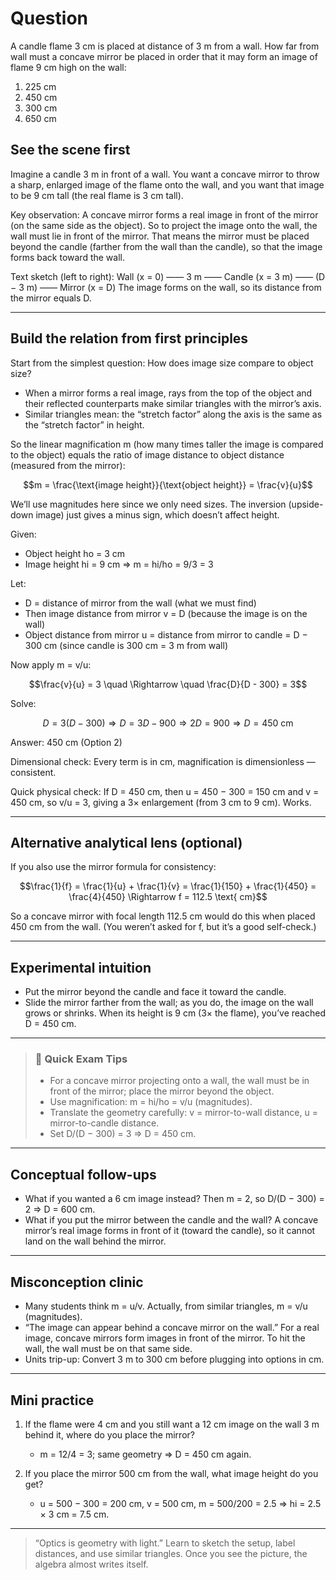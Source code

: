 # Question
A candle flame 3 cm is placed at distance of 3 m from a wall. How far from wall must a concave mirror be placed in order that it may form an image of flame 9 cm high on the wall:  
1) 225 cm  
2) 450 cm  
3) 300 cm  
4) 650 cm

## See the scene first

Imagine a candle 3 m in front of a wall. You want a concave mirror to throw a sharp, enlarged image of the flame onto the wall, and you want that image to be 9 cm tall (the real flame is 3 cm tall).

Key observation: A concave mirror forms a real image in front of the mirror (on the same side as the object). So to project the image onto the wall, the wall must lie in front of the mirror. That means the mirror must be placed beyond the candle (farther from the wall than the candle), so that the image forms back toward the wall.

Text sketch (left to right):
Wall (x = 0) —— 3 m —— Candle (x = 3 m) —— (D − 3 m) —— Mirror (x = D)
The image forms on the wall, so its distance from the mirror equals D.

---

## Build the relation from first principles

Start from the simplest question: How does image size compare to object size?

- When a mirror forms a real image, rays from the top of the object and their reflected counterparts make similar triangles with the mirror’s axis.
- Similar triangles mean: the “stretch factor” along the axis is the same as the “stretch factor” in height.

So the linear magnification m (how many times taller the image is compared to the object) equals the ratio of image distance to object distance (measured from the mirror):

```math
m = \frac{\text{image height}}{\text{object height}} = \frac{v}{u}
```

We’ll use magnitudes here since we only need sizes. The inversion (upside-down image) just gives a minus sign, which doesn’t affect height.

Given:
- Object height ho = 3 cm
- Image height hi = 9 cm ⇒ m = hi/ho = 9/3 = 3

Let:
- D = distance of mirror from the wall (what we must find)
- Then image distance from mirror v = D (because the image is on the wall)
- Object distance from mirror u = distance from mirror to candle = D − 300 cm (since candle is 300 cm = 3 m from wall)

Now apply m = v/u:

```math
\frac{v}{u} = 3 \quad \Rightarrow \quad \frac{D}{D - 300} = 3
```

Solve:

```math
D = 3(D - 300) \Rightarrow D = 3D - 900 \Rightarrow 2D = 900 \Rightarrow D = 450 \text{ cm}
```

Answer: 450 cm (Option 2)

Dimensional check: Every term is in cm, magnification is dimensionless — consistent.

Quick physical check: If D = 450 cm, then u = 450 − 300 = 150 cm and v = 450 cm, so v/u = 3, giving a 3× enlargement (from 3 cm to 9 cm). Works.

---

## Alternative analytical lens (optional)

If you also use the mirror formula for consistency:

```math
\frac{1}{f} = \frac{1}{u} + \frac{1}{v} = \frac{1}{150} + \frac{1}{450} = \frac{4}{450}
\Rightarrow f = 112.5 \text{ cm}
```

So a concave mirror with focal length 112.5 cm would do this when placed 450 cm from the wall. (You weren’t asked for f, but it’s a good self-check.)

---

## Experimental intuition

- Put the mirror beyond the candle and face it toward the candle.
- Slide the mirror farther from the wall; as you do, the image on the wall grows or shrinks. When its height is 9 cm (3× the flame), you’ve reached D = 450 cm.

---

> ### 🧠 Quick Exam Tips
> - For a concave mirror projecting onto a wall, the wall must be in front of the mirror; place the mirror beyond the object.
> - Use magnification: m = hi/ho = v/u (magnitudes).
> - Translate the geometry carefully: v = mirror-to-wall distance, u = mirror-to-candle distance.
> - Set D/(D − 300) = 3 ⇒ D = 450 cm.

---

## Conceptual follow-ups

- What if you wanted a 6 cm image instead? Then m = 2, so D/(D − 300) = 2 ⇒ D = 600 cm.
- What if you put the mirror between the candle and the wall? A concave mirror’s real image forms in front of it (toward the candle), so it cannot land on the wall behind the mirror.

---

## Misconception clinic

- Many students think m = u/v. Actually, from similar triangles, m = v/u (magnitudes).
- “The image can appear behind a concave mirror on the wall.” For a real image, concave mirrors form images in front of the mirror. To hit the wall, the wall must be on that same side.
- Units trip-up: Convert 3 m to 300 cm before plugging into options in cm.

---

## Mini practice

1) If the flame were 4 cm and you still want a 12 cm image on the wall 3 m behind it, where do you place the mirror?
   - m = 12/4 = 3; same geometry ⇒ D = 450 cm again.

2) If you place the mirror 500 cm from the wall, what image height do you get?
   - u = 500 − 300 = 200 cm, v = 500 cm, m = 500/200 = 2.5 ⇒ hi = 2.5 × 3 cm = 7.5 cm.

---

> “Optics is geometry with light.” Learn to sketch the setup, label distances, and use similar triangles. Once you see the picture, the algebra almost writes itself.